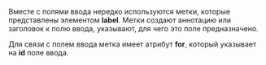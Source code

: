 Вместе с полями ввода нередко используются метки, которые представлены элементом **label**. Метки создают аннотацию или заголовок к полю ввода, указывают, для чего это поле предназначено.

Для связи с полем ввода метка имеет атрибут **for**, который указывает на **id** поле ввода.